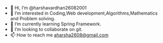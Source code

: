 - 👋 Hi, I’m @harshavardhan26082001
- 👀 I’m interested in Coding,Web development,Algorithms,Mathematics and Problem solving.
- 🌱 I’m currently learning Spring Framework.
- 💞️ I’m looking to collaborate on git.
- 📫 How to reach me aharsha2608@gmail.com

<!---
harshavardhan26082001/harshavardhan26082001 is a ✨ special ✨ repository because its `README.md` (this file) appears on your GitHub profile.
You can click the Preview link to take a look at your changes.
--->
